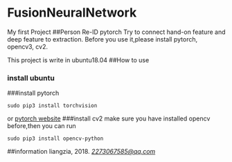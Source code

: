 # FusionNeuralNetwork
My first Project
##Person Re-ID pytorch 
Try to connect hand-on feature and deep feature to extraction.
Before you use it,please install pytorch, opencv3, cv2.

This project is write in ubuntu18.04
##How to use
### install ubuntu
###install pytorch
```commandline
sudo pip3 install torchvision
```
or
[pytorch website](https://pytorch.org/)
###install cv2
make sure you have installed opencv before,then you can
run 
```commandline
sudo pip3 install opencv-python
``` 
##information
liangzia, 2018.
*2273067585@qq.com*


